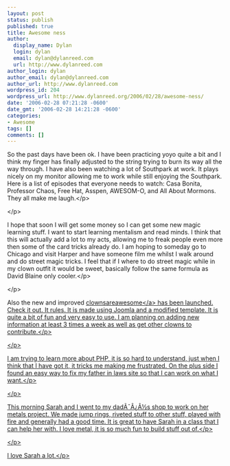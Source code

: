 ```yaml
---
layout: post
status: publish
published: true
title: Awesome ness
author:
  display_name: Dylan
  login: dylan
  email: dylan@dylanreed.com
  url: http://www.dylanreed.com
author_login: dylan
author_email: dylan@dylanreed.com
author_url: http://www.dylanreed.com
wordpress_id: 204
wordpress_url: http://www.dylanreed.org/2006/02/28/awesome-ness/
date: '2006-02-28 07:21:28 -0600'
date_gmt: '2006-02-28 14:21:28 -0600'
categories:
- Awesome
tags: []
comments: []
---
```

<p class="MsoNormal">So the past days have been ok. I have been practicing yoyo quite a bit and I think my finger has finally adjusted to the string trying to burn its way all the way through. I have also been watching a lot of Southpark at work. It plays nicely on my monitor allowing me to work while still enjoying the Southpark. Here is a list of episodes that everyone needs to watch: Casa Bonita, Professor Chaos, Free Hat, Asspen, AWESOM-O, and All About Mormons. They all make me laugh.<&#47;p></p>
<p class="MsoNormal"><&#47;p></p>
<p class="MsoNormal">I hope that soon I will get some money so I can get some new magic learning stuff. I want to start learning mentalism and read minds. I think that this will actually add a lot to my acts, allowing me to freak people even more then some of the card tricks already do. I am hoping to someday go to Chicago and visit Harper and have someone film me whilst I walk around and do street magic tricks. I feel that if I where to do street magic while in my clown outfit it would be sweet, basically follow the same formula as David Blaine only cooler.<&#47;p></p>
<p class="MsoNormal"><&#47;p></p>
<p class="MsoNormal">Also the new and improved <a title="Well They Are!!!!!" target="_blank" href="http:&#47;&#47;www.clownsareawesome.com">clownsareawesome<&#47;a> has been launched. Check it out. It rules.  It is made using Joomla and a modified template.  It is quite a bit of fun and very easy to use. I am planning on adding new information at least 3 times a week as well as get other clowns to contribute.<&#47;p></p>
<p class="MsoNormal"><&#47;p></p>
<p class="MsoNormal">I am trying to learn more about PHP, it is so hard to understand, just when I think that I have got it, it tricks me making me frustrated. On the plus side I found an easy way to fix my father in laws site so that I can work on what I want.<&#47;p></p>
<p class="MsoNormal"><&#47;p></p>
<p class="MsoNormal">This morning Sarah and I went to my dad&Atilde;&macr;&Acirc;&iquest;&Acirc;&frac12;s shop to work on her metals project. We made jump rings, riveted stuff to other stuff, played with fire and generally had a good time. It is great to have Sarah in a class that I can help her with. I love metal, it is so much fun to build stuff out of.<&#47;p></p>
<p class="MsoNormal"><&#47;p></p>
<p class="MsoNormal">I love Sarah a lot.<&#47;p></p>
